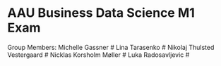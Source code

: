 # AAU Business Data Science M1 Exam
Group Members:
Michelle Gassner #
Lina Tarasenko #
Nikolaj Thulsted Vestergaard #
Nicklas Korsholm Møller #
Luka Radosavljevic #
